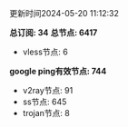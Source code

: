 更新时间2024-05-20 11:12:32

**总订阅: 34**
**总节点: 6417**
- vless节点: 6

**google ping有效节点: 744**
- v2ray节点: 91
- ss节点: 645
- trojan节点: 8
